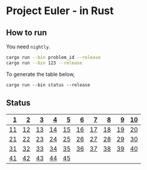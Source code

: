 # Project Euler - in Rust

## How to run

You need `nightly`.

```sh
cargo run --bin problem_id --release
cargo run --bin 123 --release
```

To generate the table below,
```
cargo run --bin status --release
```

## Status

|[1](https://github.com/elbaro/project-euler/blob/master/src/bin/1.rs)|[2](https://github.com/elbaro/project-euler/blob/master/src/bin/2.rs)|[3](https://github.com/elbaro/project-euler/blob/master/src/bin/3.rs)|[4](https://github.com/elbaro/project-euler/blob/master/src/bin/4.rs)|[5](https://github.com/elbaro/project-euler/blob/master/src/bin/5.rs)|[6](https://github.com/elbaro/project-euler/blob/master/src/bin/6.rs)|[7](https://github.com/elbaro/project-euler/blob/master/src/bin/7.rs)|[8](https://github.com/elbaro/project-euler/blob/master/src/bin/8.rs)|[9](https://github.com/elbaro/project-euler/blob/master/src/bin/9.rs)|[10](https://github.com/elbaro/project-euler/blob/master/src/bin/10.rs)|
| -: | -: | -: | -: | -: | -: | -: | -: | -: | -: |
|[11](https://github.com/elbaro/project-euler/blob/master/src/bin/11.rs)|[12](https://github.com/elbaro/project-euler/blob/master/src/bin/12.rs)|[13](https://github.com/elbaro/project-euler/blob/master/src/bin/13.rs)|[14](https://github.com/elbaro/project-euler/blob/master/src/bin/14.rs)|[15](https://github.com/elbaro/project-euler/blob/master/src/bin/15.rs)|[16](https://github.com/elbaro/project-euler/blob/master/src/bin/16.rs)|[17](https://github.com/elbaro/project-euler/blob/master/src/bin/17.rs)|[18](https://github.com/elbaro/project-euler/blob/master/src/bin/18.rs)|[19](https://github.com/elbaro/project-euler/blob/master/src/bin/19.rs)|[20](https://github.com/elbaro/project-euler/blob/master/src/bin/20.rs)|
|[21](https://github.com/elbaro/project-euler/blob/master/src/bin/21.rs)|[22](https://github.com/elbaro/project-euler/blob/master/src/bin/22.rs)|[23](https://github.com/elbaro/project-euler/blob/master/src/bin/23.rs)|[24](https://github.com/elbaro/project-euler/blob/master/src/bin/24.rs)|[25](https://github.com/elbaro/project-euler/blob/master/src/bin/25.rs)|[26](https://github.com/elbaro/project-euler/blob/master/src/bin/26.rs)|[27](https://github.com/elbaro/project-euler/blob/master/src/bin/27.rs)|[28](https://github.com/elbaro/project-euler/blob/master/src/bin/28.rs)|[29](https://github.com/elbaro/project-euler/blob/master/src/bin/29.rs)|[30](https://github.com/elbaro/project-euler/blob/master/src/bin/30.rs)|
|[31](https://github.com/elbaro/project-euler/blob/master/src/bin/31.rs)|[32](https://github.com/elbaro/project-euler/blob/master/src/bin/32.rs)|[33](https://github.com/elbaro/project-euler/blob/master/src/bin/33.rs)|[34](https://github.com/elbaro/project-euler/blob/master/src/bin/34.rs)|[35](https://github.com/elbaro/project-euler/blob/master/src/bin/35.rs)|[36](https://github.com/elbaro/project-euler/blob/master/src/bin/36.rs)|[37](https://github.com/elbaro/project-euler/blob/master/src/bin/37.rs)|[38](https://github.com/elbaro/project-euler/blob/master/src/bin/38.rs)|[39](https://github.com/elbaro/project-euler/blob/master/src/bin/39.rs)|[40](https://github.com/elbaro/project-euler/blob/master/src/bin/40.rs)|
|[41](https://github.com/elbaro/project-euler/blob/master/src/bin/41.rs)|[42](https://github.com/elbaro/project-euler/blob/master/src/bin/42.rs)|[43](https://github.com/elbaro/project-euler/blob/master/src/bin/43.rs)|[44](https://github.com/elbaro/project-euler/blob/master/src/bin/44.rs)|[45](https://github.com/elbaro/project-euler/blob/master/src/bin/45.rs)|
